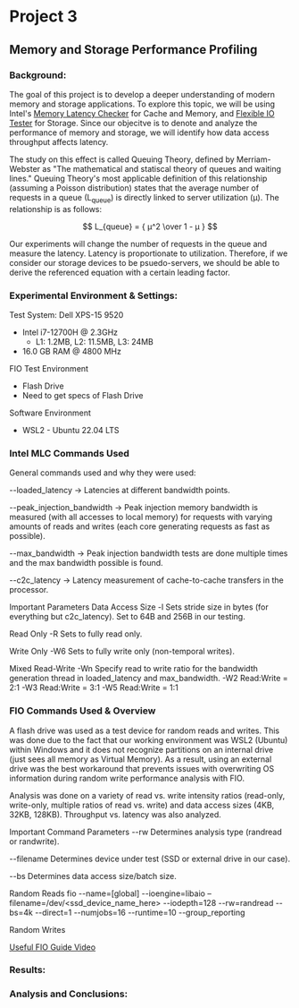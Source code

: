 # Project 3
## **Memory and Storage Performance Profiling**

### **Background:**

The goal of this project is to develop a deeper understanding of modern memory and storage applications. To explore this topic, we will be using Intel's [Memory Latency Checker](https://www.intel.com/content/www/us/en/developer/articles/tool/intelr-memory-latency-checker.html) for Cache and Memory, and [Flexible IO Tester](https://github.com/axboe/fio) for Storage. Since our objecitve is to denote and analyze the performance of memory and storage, we will identify how data access throughput affects latency.

The study on this effect is called Queuing Theory, defined by Merriam-Webster as "The mathematical and statiscal theory of queues and waiting lines." Queuing Theory's most applicable definition of this relationship (assuming a Poisson distribution) states that the average number of requests in a queue (L<sub>queue</sub>) is directly linked to server utilization (μ). The relationship is as follows:

$$ L_{queue} = { μ^2 \over  1 - μ } $$

Our experiments will change the number of requests in the queue and measure the latency. Latency is proportionate to utilization. Therefore, if we consider our storage devices to be psuedo-servers, we should be able to derive the referenced equation with a certain leading factor.


### **Experimental Environment & Settings:**

Test System: Dell XPS-15 9520
* Intel i7-12700H @ 2.3GHz
  - L1: 1.2MB, L2: 11.5MB, L3: 24MB
* 16.0 GB RAM @ 4800 MHz

FIO Test Environment
* Flash Drive
* Need to get specs of Flash Drive

Software Environment
* WSL2 - Ubuntu 22.04 LTS

### Intel MLC Commands Used

General commands used and why they were used:

--loaded_latency &rarr; Latencies at different bandwidth points.

--peak_injection_bandwidth &rarr; Peak injection memory bandwidth is measured (with all accesses to local memory) for requests with varying amounts of reads and writes (each core generating requests as fast as possible).

--max_bandwidth &rarr; Peak injection bandwidth tests are done multiple times and the max bandwidth possible is found.

--c2c_latency &rarr; Latency measurement of cache-to-cache transfers in the processor.

Important Parameters
Data Access Size
-l	Sets stride size in bytes (for everything but c2c_latency). Set to 64B and 256B in our testing.

Read Only
-R	Sets to fully read only.

Write Only
-W6	Sets to fully write only (non-temporal writes).

Mixed Read-Write
-Wn	Specify read to write ratio for the bandwidth generation thread in loaded_latency and max_bandwidth.
-W2 	Read:Write = 2:1
-W3	Read:Write = 3:1
-W5	Read:Write = 1:1


### FIO Commands Used & Overview

A flash drive was used as a test device for random reads and writes. This was done due to the fact that our working environment was WSL2 (Ubuntu) within Windows and it does not recognize partitions on an internal drive (just sees all memory as Virtual Memory). As a result, using an external drive was the best workaround that prevents issues with overwriting OS information during random write performance analysis with FIO.

Analysis was done on a variety of read vs. write intensity ratios (read-only, write-only, multiple ratios of read vs. write) and data access sizes (4KB, 32KB, 128KB). Throughput vs. latency was also analyzed.

Important Command Parameters
--rw		Determines analysis type (randread or randwrite).

--filename 	Determines device under test (SSD or external drive in our case).

--bs 		Determines data access size/batch size.

Random Reads
fio --name=[global] --ioengine=libaio –filename=/dev/<ssd_device_name_here> --iodepth=128 --rw=randread --bs=4k --direct=1 --numjobs=16 --runtime=10 --group_reporting

Random Writes

[Useful FIO Guide Video](https://www.youtube.com/watch?v=RnqnogK5ceo&ab_channel=TechnicalBytes)



### **Results:**

### **Analysis and Conclusions:**
